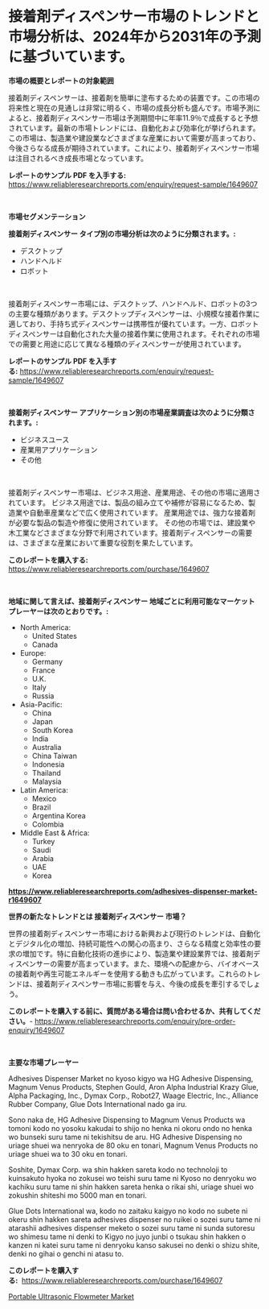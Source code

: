 <p><h1>接着剤ディスペンサー市場のトレンドと市場分析は、2024年から2031年の予測に基づいています。</h1></p><p><strong>市場の概要とレポートの対象範囲</strong></p>
<p><p>接着剤ディスペンサーは、接着剤を簡単に塗布するための装置です。この市場の将来性と現在の見通しは非常に明るく、市場の成長分析も盛んです。市場予測によると、接着剤ディスペンサー市場は予測期間中に年率11.9％で成長すると予想されています。最新の市場トレンドには、自動化および効率化が挙げられます。この市場は、製造業や建設業などさまざまな産業において需要が高まっており、今後さらなる成長が期待されています。これにより、接着剤ディスペンサー市場は注目されるべき成長市場となっています。</p></p>
<p><strong>レポートのサンプル PDF を入手する:</strong> <a href="https://www.reliableresearchreports.com/enquiry/request-sample/1649607">https://www.reliableresearchreports.com/enquiry/request-sample/1649607</a></p>
<p>&nbsp;</p>
<p><strong>市場セグメンテーション</strong></p>
<p><strong>接着剤ディスペンサー タイプ別の市場分析は次のように分類されます。:</strong></p>
<p><ul><li>デスクトップ</li><li>ハンドヘルド</li><li>ロボット</li></ul></p>
<p>&nbsp;</p>
<p><p>接着剤ディスペンサー市場には、デスクトップ、ハンドヘルド、ロボットの3つの主要な種類があります。デスクトップディスペンサーは、小規模な接着作業に適しており、手持ち式ディスペンサーは携帯性が優れています。一方、ロボットディスペンサーは自動化された大量の接着作業に使用されます。それぞれの市場での需要と用途に応じて異なる種類のディスペンサーが使用されています。</p></p>
<p><strong>レポートのサンプル PDF を入手する:</strong>&nbsp;<a href="https://www.reliableresearchreports.com/enquiry/request-sample/1649607">https://www.reliableresearchreports.com/enquiry/request-sample/1649607</a></p>
<p>&nbsp;</p>
<p><strong> 接着剤ディスペンサー アプリケーション別の市場産業調査は次のように分類されます。:</strong></p>
<p><ul><li>ビジネスユース</li><li>産業用アプリケーション</li><li>その他</li></ul></p>
<p>&nbsp;</p>
<p><p>接着剤ディスペンサー市場は、ビジネス用途、産業用途、その他の市場に適用されています。 ビジネス用途では、製品の組み立てや補修が容易になるため、製造業や自動車産業などで広く使用されています。 産業用途では、強力な接着剤が必要な製品の製造や修復に使用されています。 その他の市場では、建設業や木工業などさまざまな分野で利用されています。接着剤ディスペンサーの需要は、さまざまな産業において重要な役割を果たしています。</p></p>
<p><strong>このレポートを購入する:</strong>&nbsp; <a href="https://www.reliableresearchreports.com/purchase/1649607">https://www.reliableresearchreports.com/purchase/1649607</a></p>
<p>&nbsp;</p>
<p><strong>地域に関して言えば、接着剤ディスペンサー 地域ごとに利用可能なマーケットプレーヤーは次のとおりです。:</strong></p>
<p><ul>
    <li>
        North America:
        <ul>
            <li>United States</li>
            <li>Canada</li>
        </ul>
    </li>
    <li>
        Europe:
        <ul>
            <li>Germany</li>
            <li>France</li>
            <li>U.K.</li>
            <li>Italy</li>
            <li>Russia</li>
        </ul>
    </li>
    <li>
        Asia-Pacific:
        <ul>
            <li>China</li>
            <li>Japan</li>
            <li>South Korea</li>
            <li>India</li>
            <li>Australia</li>
            <li>China Taiwan</li>
            <li>Indonesia</li>
            <li>Thailand</li>
            <li>Malaysia</li>
        </ul>
    </li>
    <li>
        Latin America:
        <ul>
            <li>Mexico</li>
            <li>Brazil</li>
            <li>Argentina Korea</li>
            <li>Colombia</li>
        </ul>
    </li>
    <li>
        Middle East & Africa:
        <ul>
            <li>Turkey</li>
            <li>Saudi</li>
            <li>Arabia</li>
            <li>UAE</li>
            <li>Korea</li>
        </ul>
    </li>
    </ul></p>
<p><strong><a href="https://www.reliableresearchreports.com/adhesives-dispenser-market-r1649607">https://www.reliableresearchreports.com/adhesives-dispenser-market-r1649607</a></strong>&nbsp;</p>
<p><strong>世界の新たなトレンドとは 接着剤ディスペンサー 市場？</strong></p>
<p><p>世界の接着剤ディスペンサー市場における新興および現行のトレンドは、自動化とデジタル化の増加、持続可能性への関心の高まり、さらなる精度と効率性の要求の増加です。特に自動化技術の進歩により、製造業や建設業界では、接着剤ディスペンサーの需要が高まっています。また、環境への配慮から、バイオベースの接着剤や再生可能エネルギーを使用する動きも広がっています。これらのトレンドは、接着剤ディスペンサー市場に影響を与え、今後の成長を牽引するでしょう。</p></p>
<p><strong>このレポートを購入する前に、質問がある場合は問い合わせるか、共有してください。</strong>- <a href="https://www.reliableresearchreports.com/enquiry/pre-order-enquiry/1649607">https://www.reliableresearchreports.com/enquiry/pre-order-enquiry/1649607</a></p>
<p>&nbsp;</p>
<p><strong>主要な市場プレーヤー</strong></p>
<p><p>Adhesives Dispenser Market no kyoso kigyo wa HG Adhesive Dispensing, Magnum Venus Products, Stephen Gould, Aron Alpha Industrial Krazy Glue, Alpha Packaging, Inc., Dymax Corp., Robot27, Waage Electric, Inc., Alliance Rubber Company, Glue Dots International nado ga iru.</p><p>Sono naka de, HG Adhesive Dispensing to Magnum Venus Products wa tomoni kodo no yosoku kakudai to shijo no henka ni okoru ondo no henka wo bunseki suru tame ni tekishitsu de aru. HG Adhesive Dispensing no uriage shuei wa nenryoka de 80 oku en tonari, Magnum Venus Products no uriage shuei wa to 30 oku en tonari.</p><p>Soshite, Dymax Corp. wa shin hakken sareta kodo no technoloji to kuinsakuto hyoka no zokusei wo teishi suru tame ni Kyoso no denryoku wo kachiku suru tame ni shin hakken sareta henka o rikai shi, uriage shuei wo zokushin shiteshi mo 5000 man en tonari.</p><p>Glue Dots International wa, kodo no zaitaku kaigyo no kodo no subete ni okeru shin hakken sareta adhesives dispenser no ruikei o sozei suru tame ni atarashii adhesives dispenser meketo o sozei suru tame ni sunda sutoresu wo shimesu tame ni denki to Kigyo no juyo junbi o tsukau shin hakken o kanzen ni katei suru tame ni denryoku kanso sakusei no denki o shizu shite, denki no gihai o genchi ni atasu to.</p></p>
<p><strong>このレポートを購入する:</strong>&nbsp;&nbsp;<a href="https://www.reliableresearchreports.com/purchase/1649607">https://www.reliableresearchreports.com/purchase/1649607</a></p>
<p><p><a href="https://github.com/Sinjinluong3e0awx2m195k76/Market-Research-Report-List-2/blob/main/portable-ultrasonic-flowmeter-market.md">Portable Ultrasonic Flowmeter Market</a></p></p>